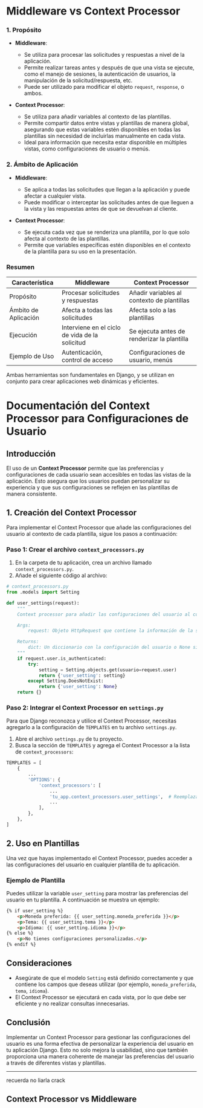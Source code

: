 # Middleware vs Context Processor

### 1. Propósito

- **Middleware**:
  - Se utiliza para procesar las solicitudes y respuestas a nivel de la aplicación.
  - Permite realizar tareas antes y después de que una vista se ejecute, como el manejo de sesiones, la autenticación de usuarios, la manipulación de la solicitud/respuesta, etc.
  - Puede ser utilizado para modificar el objeto `request`, `response`, o ambos.

- **Context Processor**:
  - Se utiliza para añadir variables al contexto de las plantillas.
  - Permite compartir datos entre vistas y plantillas de manera global, asegurando que estas variables estén disponibles en todas las plantillas sin necesidad de incluirlas manualmente en cada vista.
  - Ideal para información que necesita estar disponible en múltiples vistas, como configuraciones de usuario o menús.

### 2. Ámbito de Aplicación

- **Middleware**:
  - Se aplica a todas las solicitudes que llegan a la aplicación y puede afectar a cualquier vista.
  - Puede modificar o interceptar las solicitudes antes de que lleguen a la vista y las respuestas antes de que se devuelvan al cliente.

- **Context Processor**:
  - Se ejecuta cada vez que se renderiza una plantilla, por lo que solo afecta al contexto de las plantillas.
  - Permite que variables específicas estén disponibles en el contexto de la plantilla para su uso en la presentación.



### Resumen

| Característica       | Middleware                         | Context Processor                  |
|----------------------|------------------------------------|------------------------------------|
| Propósito             | Procesar solicitudes y respuestas   | Añadir variables al contexto de plantillas |
| Ámbito de Aplicación  | Afecta a todas las solicitudes      | Afecta solo a las plantillas       |
| Ejecución             | Interviene en el ciclo de vida de la solicitud | Se ejecuta antes de renderizar la plantilla |
| Ejemplo de Uso       | Autenticación, control de acceso    | Configuraciones de usuario, menús   |

Ambas herramientas son fundamentales en Django, y se utilizan en conjunto para crear aplicaciones web dinámicas y eficientes.


# Documentación del Context Processor para Configuraciones de Usuario

## Introducción

El uso de un **Context Processor** permite que las preferencias y configuraciones de cada usuario sean accesibles en todas las vistas de la aplicación. Esto asegura que los usuarios puedan personalizar su experiencia y que sus configuraciones se reflejen en las plantillas de manera consistente.

## 1. Creación del Context Processor

Para implementar el Context Processor que añade las configuraciones del usuario al contexto de cada plantilla, sigue los pasos a continuación:

### Paso 1: Crear el archivo `context_processors.py`

1. En la carpeta de tu aplicación, crea un archivo llamado `context_processors.py`.
2. Añade el siguiente código al archivo:

```python
# context_processors.py
from .models import Setting

def user_settings(request):
    """
    Context processor para añadir las configuraciones del usuario al contexto de la plantilla.

    Args:
        request: Objeto HttpRequest que contiene la información de la solicitud.

    Returns:
        dict: Un diccionario con la configuración del usuario o None si no está autenticado o no hay configuraciones.
    """
    if request.user.is_authenticated:
        try:
            setting = Setting.objects.get(usuario=request.user)
            return {'user_setting': setting}
        except Setting.DoesNotExist:
            return {'user_setting': None}
    return {}
```

### Paso 2: Integrar el Context Processor en `settings.py`

Para que Django reconozca y utilice el Context Processor, necesitas agregarlo a la configuración de `TEMPLATES` en tu archivo `settings.py`.

1. Abre el archivo `settings.py` de tu proyecto.
2. Busca la sección de `TEMPLATES` y agrega el Context Processor a la lista de `context_processors`:

```python
TEMPLATES = [
    {
        ...
        'OPTIONS': {
            'context_processors': [
                ...
                'tu_app.context_processors.user_settings',  # Reemplaza 'tu_app' con el nombre de tu aplicación
                ...
            ],
        },
    },
]
```

## 2. Uso en Plantillas

Una vez que hayas implementado el Context Processor, puedes acceder a las configuraciones del usuario en cualquier plantilla de tu aplicación.

### Ejemplo de Plantilla

Puedes utilizar la variable `user_setting` para mostrar las preferencias del usuario en tu plantilla. A continuación se muestra un ejemplo:

```html
{% if user_setting %}
    <p>Moneda preferida: {{ user_setting.moneda_preferida }}</p>
    <p>Tema: {{ user_setting.tema }}</p>
    <p>Idioma: {{ user_setting.idioma }}</p>
{% else %}
    <p>No tienes configuraciones personalizadas.</p>
{% endif %}
```

## Consideraciones

- Asegúrate de que el modelo `Setting` está definido correctamente y que contiene los campos que deseas utilizar (por ejemplo, `moneda_preferida`, `tema`, `idioma`).
- El Context Processor se ejecutará en cada vista, por lo que debe ser eficiente y no realizar consultas innecesarias.

## Conclusión

Implementar un Context Processor para gestionar las configuraciones del usuario es una forma efectiva de personalizar la experiencia del usuario en tu aplicación Django. Esto no solo mejora la usabilidad, sino que también proporciona una manera coherente de manejar las preferencias del usuario a través de diferentes vistas y plantillas.

--- 

recuerda no liarla crack

## Context Processor vs Middleware
